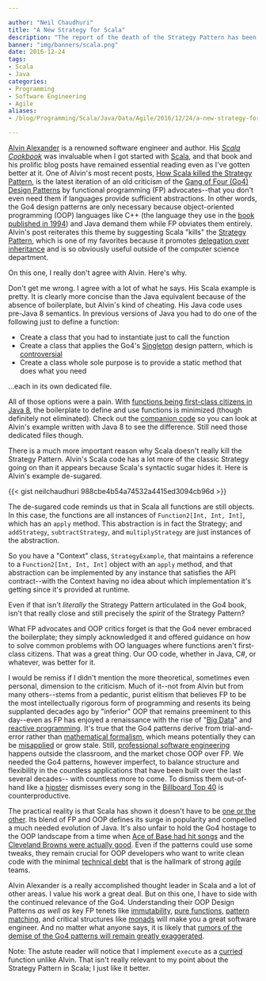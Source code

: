 ```yaml
---

author: "Neil Chaudhuri"
title: "A New Strategy for Scala"
description: "The report of the death of the Strategy Pattern has been greatly exaggerated."
banner: "img/banners/scala.png"
date: 2016-12-24
tags:
- Scala
- Java
categories:
- Programming
- Software Engineering
- Agile
aliases:
- /blog/Programming/Scala/Java/Data/Agile/2016/12/24/a-new-strategy-for-scala

---
```


[Alvin Alexander](http://alvinalexander.com/) is a renowned software engineer and author. His *[Scala Cookbook](http://scalacookbook.com/)* was invaluable when I got started with
[Scala](/tags/scala), and that book and his prolific blog posts have remained essential reading even as I've gotten better at it.
One of Alvin's most recent posts, [How Scala killed the Strategy Pattern](http://alvinalexander.com/scala/how-scala-killed-oop-strategy-design-pattern),
is the latest iteration of an old criticism of the [Gang of Four (Go4) Design Patterns](http://stackoverflow.com/questions/1673841/examples-of-gof-design-patterns-in-javas-core-libraries)
by functional programming (FP) advocates--that you don't even need them if languages provide sufficient abstractions.
In other words, the Go4 design patterns are only necessary because object-oriented programming (OOP) languages like C++ (the language 
they use in the [book published in 1994](https://www.amazon.com/Design-Patterns-Elements-Reusable-Object-Oriented/dp/0201633612))
and Java demand them while FP obviates them entirely. Alvin's post reiterates this theme by suggesting Scala
"kills" the [Strategy Pattern](https://en.wikipedia.org/wiki/Strategy_pattern), which is one of my favorites because it
promotes [delegation over inheritance](https://sourcemaking.com/refactoring/replace-inheritance-with-delegation) and is
so obviously useful outside of the computer science department.

On this one, I really don't agree with Alvin. Here's why.

Don't get me wrong. I agree with a lot of what he says. His Scala example is pretty. It is clearly more concise than the Java equivalent
because of the absence of boilerplate, but Alvin's kind of cheating. His Java code uses pre-Java 8 semantics. In previous 
versions of Java you had to do one of the following just to define a function:

* Create a class that you had to instantiate just to call the function
* Create a class that applies the Go4's [Singleton](https://sourcemaking.com/design_patterns/singleton) design pattern, which is [controversial](http://stackoverflow.com/questions/137975/what-is-so-bad-about-singletons) 
* Create a class whole sole purpose is to provide a static method that does what you need

...each in its own dedicated file.

All of those options were a pain. With [functions being first-class citizens in Java 8](http://stackoverflow.com/questions/15221659/java-8-lambda-expression-and-first-class-values?answertab=votes#tab-top),
the boilerplate to define and use functions is minimized (though definitely not eliminated). Check out the 
[companion code](https://github.com/VidyaSource/scala-strategy/tree/master/src/com/vidyasource/strategy/java) so you can look at Alvin's example written with Java 8 to 
see the difference. Still need those dedicated files though.

There is a much more important reason why Scala doesn't really kill the Strategy Pattern. Alvin's Scala code has
a lot more of the classic Strategy going on than it appears because Scala's syntactic sugar hides it. Here
is Alvin's example de-sugared.

{{< gist neilchaudhuri 988cbe4b54a74532a4415ed3094cb96d >}}

The de-sugared code reminds us that in Scala all functions are still objects. In this case, the functions are all instances of
`Function2[Int, Int, Int]`, which has an `apply` method. This abstraction is in fact the Strategy; and `addStrategy`, `subtractStrategy`,
and `multiplyStrategy` are just instances of the abstraction.

So you have a "Context" class, `StrategyExample`, that maintains a reference to a
`Function2[Int, Int, Int]` object with an `apply` method, and that abstraction can be implemented by any instance that satisfies
the API contract--with the Context having no idea about which implementation it's getting since it's provided at runtime.

Even if that isn't *literally* the Strategy Pattern articulated in the Go4 book, isn't that really close and still precisely the *spirit* 
of the Strategy Pattern?

What FP advocates and OOP critics forget is that the Go4 never embraced the boilerplate; they simply acknowledged it and 
offered guidance on how to solve common problems with OO languages where functions aren't first-class citizens. That was a great 
thing. Our OO code, whether in Java, C#, or whatever, was better for it.

I would be remiss if I didn't mention the more theoretical, sometimes even personal, dimension to the criticism. Much of it--not from Alvin but
from many others--stems from a pedantic, purist elitism that believes FP to be the most intellectually
rigorous form of programming and resents its being supplanted decades ago by "inferior" OOP that remains preeminent to this day--even
as FP has enjoyed a renaissance with the rise of "[Big Data](/categories/big-data)" and [reactive programming](https://gist.github.com/staltz/868e7e9bc2a7b8c1f754). 
It's true that the Go4 patterns derive from trial-and-error rather than [mathematical formalism](https://hseeberger.wordpress.com/2010/11/25/introduction-to-category-theory-in-scala/), 
which means potentially they can be [misapplied](http://softwareengineering.stackexchange.com/questions/48811/what-design-patterns-are-the-worst-or-most-narrowly-defined) 
or grow stale. Still, [professional software engineering](/blog/2016/04/02/the-art-of-software-engineering) 
happens outside the classroom, and the market chose OOP over FP. We needed the Go4 patterns, however imperfect,
to balance structure and flexibility in the countless applications that have been built over the last several decades--
with countless more to come. To dismiss them out-of-hand like a [hipster](http://www.urbandictionary.com/define.php?term=hipster) 
dismisses every song in the [Billboard Top 40](http://www.billboard.com/charts/pop-songs) is counterproductive.

The practical reality is that Scala has shown it doesn't have to be [one or the other](https://www.youtube.com/watch?v=wgpytjlW5wU). Its blend of FP and OOP defines its
surge in popularity and compelled a much needed evolution of Java. It's also unfair to hold the Go4 hostage to the OOP landscape from a time
when [Ace of Base had hit songs](https://www.youtube.com/watch?v=iqu132vTl5Y) and the
[Cleveland Browns were actually good](http://www.cleveland.com/browns/index.ssf/2015/01/story_on_the_1994_cleveland_br.html).
Even if the patterns could use some tweaks, they remain crucial for OOP developers who want to write clean code with
the minimal [technical debt](/tags/technical-debt) that is the hallmark
of strong [agile](/categories/agile) teams.

Alvin Alexander is a really accomplished thought leader in Scala and a lot of other areas. I value his work a great deal.
But on this one, I have to side with the continued relevance of the Go4. Understanding their OOP Design Patterns *as well as*
key FP tenets like [immutability](http://stackoverflow.com/questions/12207757/why-do-immutable-objects-enable-functional-programming), 
[pure functions](https://www.sitepoint.com/functional-programming-pure-functions/), 
[pattern matching](http://stackoverflow.com/questions/2502354/what-is-pattern-matching-in-functional-languages), 
and critical structures like [monads](http://stackoverflow.com/questions/44965/what-is-a-monad)
will make you a great software engineer. And no matter what anyone says, it is likely that [rumors of the demise of the
Go4 patterns will remain greatly exaggerated](http://www.thisdayinquotes.com/2010/06/reports-of-my-death-are-greatly.html).

Note: The astute reader will notice that I implement `execute` as a [curried](http://stackoverflow.com/questions/36314/what-is-currying)
function unlike Alvin. That isn't really relevant to my point about the Strategy Pattern in Scala; I just like it better.
